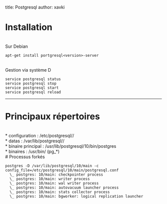 title: Postgresql
author: xavki


# Installation


<br>
Sur Debian

```
apt-get install portgresql<version>-server
```



<br>
Gestion via système D

```
service postgresql status
service postgresql stop
service postgresql start
service postgresql reload
```

-------------------------------------------------------------------


# Principaux répertoires

<br>
* configuration : /etc/postgresql/<version>/<clusterpg>

<br>
* datas : /var/lib/postgresql/<version>/<clusterpg> 

<br>
* binaire principal : /usr/lib/postgresql/10/bin/postgres

<br>
* binaires : /usr/bin/ (pg_*)


<br>
# Processus forkés


```
postgres -D /var/lib/postgresql/10/main -c config_file=/etc/postgresql/10/main/postgresql.conf
  \_ postgres: 10/main: checkpointer process   
  \_ postgres: 10/main: writer process   
  \_ postgres: 10/main: wal writer process   
  \_ postgres: 10/main: autovacuum launcher process   
  \_ postgres: 10/main: stats collector process   
  \_ postgres: 10/main: bgworker: logical replication launcher 
```

